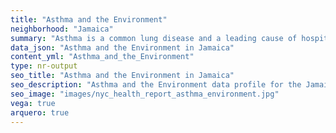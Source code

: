```yaml
---
title: "Asthma and the Environment"
neighborhood: "Jamaica"
summary: "Asthma is a common lung disease and a leading cause of hospitalizations for children under 15 years old. This report provides a summary of asthma indicators by neighborhood. It also describes housing and neighborhood characteristics that can make asthma worse."
data_json: "Asthma and the Environment in Jamaica"
content_yml: "Asthma_and_the_Environment"
type: nr-output
seo_title: "Asthma and the Environment in Jamaica"
seo_description: "Asthma and the Environment data profile for the Jamaica neighborhood of NYC."
seo_image: "images/nyc_health_report_asthma_environment.jpg"
vega: true
arquero: true
---
```

